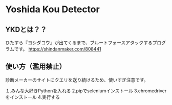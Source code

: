 # Yoshida Kou Detector

## YKDとは？？
ひたすら『ヨシダコウ』が出てくるまで、ブルートフォースアタックするプログラムです。
https://shindanmaker.com/808441

## 使い方（濫用禁止）
診断メーカーのサイトにクエリを送り続けるため、使いすぎ注意です。

１.みんな大好きPythonを入れる
2.pipでseleniumインストール
3.chromedriverをインストール
4.実行する
